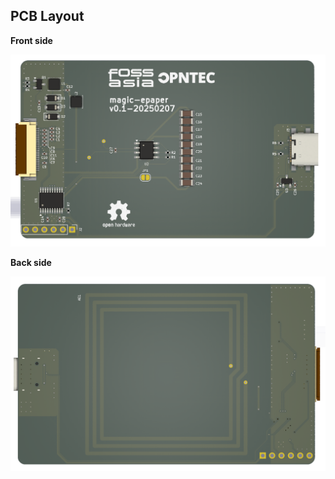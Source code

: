 
## PCB Layout

**Front side**

![Magic ePaper front side](docs/images/magic-epaper.top.png)

**Back side**

![Magic ePaper back side](docs/images/magic-epaper.bot.png)